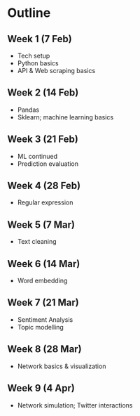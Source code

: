 # Outline

## Week 1 (7 Feb)
- Tech setup
- Python basics 
- API & Web scraping basics



## Week 2 (14 Feb)
- Pandas 
- Sklearn; machine learning basics


## Week 3 (21 Feb)
- ML continued
- Prediction evaluation


## Week 4 (28 Feb) 
- Regular expression 


## Week 5 (7 Mar) 
- Text cleaning


## Week 6 (14 Mar)
- Word embedding

## Week 7 (21 Mar)
- Sentiment Analysis
- Topic modelling


## Week 8 (28 Mar)
- Network basics & visualization 


## Week 9 (4 Apr)
- Network simulation; Twitter interactions





